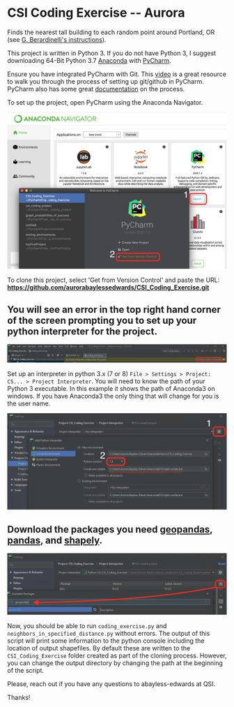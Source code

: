 # CSI Coding Exercise -- Aurora

Finds the nearest tall building to each random point around Portland, OR (see [G. Berardinelli's instructions](https://gist.github.com/gberardinelli/8567cdbcad220e46b2f8fc4e33a203a0)). 

This project is written in Python 3. If you do not have Python 3, I suggest downloading 64-Bit Python 3.7 [Anaconda](https://www.anaconda.com/products/individual) with [PyCharm](https://www.jetbrains.com/pycharm/download/#section=windows). 

Ensure you have integrated PyCharm with Git. This [video](https://www.youtube.com/watch?v=NhFRpFtiHec) is a great resource to walk you through the process of setting up git/github in PyCharm. PyCharm also has some great [documentation](https://www.jetbrains.com/help/pycharm/set-up-a-git-repository.html) on the process.

To set up the project, open PyCharm using the Anaconda Navigator. 

![open_pycharm](/images/open_pycharm.png?raw=true "open PyCharm")

To clone this project, select 'Get from Version Control' and paste the URL: **https://github.com/aurorabaylessedwards/CSI_Coding_Exercise.git**

## You will see an error in the top right hand corner of the screen prompting you to set up your python interpreter for the project. 
![err](/images/error.png?raw=true "error_pic")

Set up an interpreter in python 3.x (7 or 8) `File > Settings > Project: CS... > Project Interpreter`. You will need to know the path of your Python 3 executable. In this example it shows the path of Anaconda3 on windows. If you have Anaconda3 the only thing that will change for you is the user name. 

![configure_interpreter](/images/configure_interpreter.png?raw=true "configure interpreter")

## Download the packages you need [geopandas](https://geopandas.org/install.html), [pandas](https://pandas.pydata.org/pandas-docs/stable/getting_started/install.html), and [shapely](https://pypi.org/project/Shapely/).

![install_packages](/images/install_packages.png?raw=true "install packages")

Now, you should be able to run `coding_exercise.py` and `neighbors_in_specified_distance.py` without errors. The output of this script will print some information to the python console including the location of output shapefiles. By default these are written to the `CSI_Coding_Exercise` folder created as part of the cloning process. However, you can change the output directory by changing the path at the beginning of the script. 


Please, reach out if you have any questions to abayless-edwards at QSI. 

Thanks!
